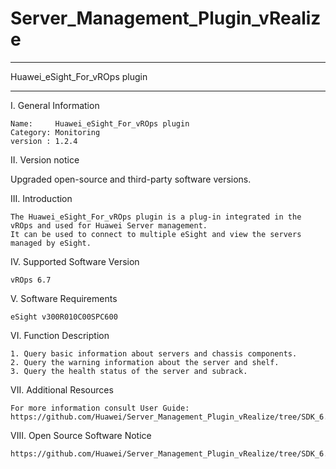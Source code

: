 # Server_Management_Plugin_vRealize

**********************************************************************************
Huawei_eSight_For_vROps plugin
**********************************************************************************

I. General Information 

    Name:     Huawei_eSight_For_vROps plugin
    Category: Monitoring 
    version : 1.2.4
    
II. Version notice

 Upgraded open-source and third-party software versions.

III. Introduction

    The Huawei_eSight_For_vROps plugin is a plug-in integrated in the vROps and used for Huawei Server management. 
    It can be used to connect to multiple eSight and view the servers managed by eSight.

IV. Supported Software Version
    
    vROps 6.7
    
V. Software Requirements

    eSight v300R010C00SPC600

VI. Function Description
    
    1. Query basic information about servers and chassis components.
    2. Query the warning information about the server and shelf.
    3. Query the health status of the server and subrack.

VII. Additional Resources

    For more information consult User Guide: https://github.com/Huawei/Server_Management_Plugin_vRealize/tree/SDK_6.3/docs

VIII. Open Source Software Notice

    https://github.com/Huawei/Server_Management_Plugin_vRealize/tree/SDK_6.3/docs/Open%20Source%20Software%20Notice.doc
